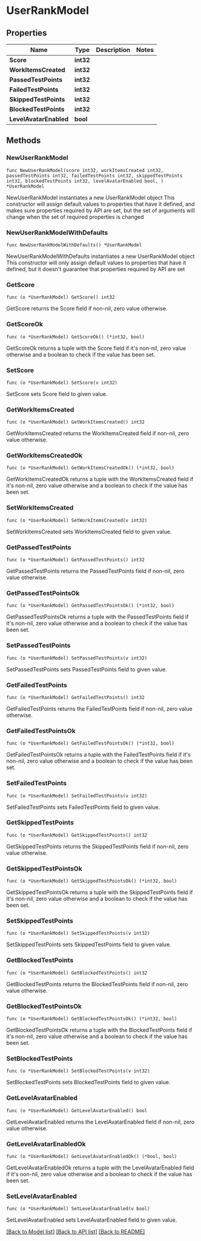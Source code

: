 # UserRankModel

## Properties

Name | Type | Description | Notes
------------ | ------------- | ------------- | -------------
**Score** | **int32** |  | 
**WorkItemsCreated** | **int32** |  | 
**PassedTestPoints** | **int32** |  | 
**FailedTestPoints** | **int32** |  | 
**SkippedTestPoints** | **int32** |  | 
**BlockedTestPoints** | **int32** |  | 
**LevelAvatarEnabled** | **bool** |  | 

## Methods

### NewUserRankModel

`func NewUserRankModel(score int32, workItemsCreated int32, passedTestPoints int32, failedTestPoints int32, skippedTestPoints int32, blockedTestPoints int32, levelAvatarEnabled bool, ) *UserRankModel`

NewUserRankModel instantiates a new UserRankModel object
This constructor will assign default values to properties that have it defined,
and makes sure properties required by API are set, but the set of arguments
will change when the set of required properties is changed

### NewUserRankModelWithDefaults

`func NewUserRankModelWithDefaults() *UserRankModel`

NewUserRankModelWithDefaults instantiates a new UserRankModel object
This constructor will only assign default values to properties that have it defined,
but it doesn't guarantee that properties required by API are set

### GetScore

`func (o *UserRankModel) GetScore() int32`

GetScore returns the Score field if non-nil, zero value otherwise.

### GetScoreOk

`func (o *UserRankModel) GetScoreOk() (*int32, bool)`

GetScoreOk returns a tuple with the Score field if it's non-nil, zero value otherwise
and a boolean to check if the value has been set.

### SetScore

`func (o *UserRankModel) SetScore(v int32)`

SetScore sets Score field to given value.


### GetWorkItemsCreated

`func (o *UserRankModel) GetWorkItemsCreated() int32`

GetWorkItemsCreated returns the WorkItemsCreated field if non-nil, zero value otherwise.

### GetWorkItemsCreatedOk

`func (o *UserRankModel) GetWorkItemsCreatedOk() (*int32, bool)`

GetWorkItemsCreatedOk returns a tuple with the WorkItemsCreated field if it's non-nil, zero value otherwise
and a boolean to check if the value has been set.

### SetWorkItemsCreated

`func (o *UserRankModel) SetWorkItemsCreated(v int32)`

SetWorkItemsCreated sets WorkItemsCreated field to given value.


### GetPassedTestPoints

`func (o *UserRankModel) GetPassedTestPoints() int32`

GetPassedTestPoints returns the PassedTestPoints field if non-nil, zero value otherwise.

### GetPassedTestPointsOk

`func (o *UserRankModel) GetPassedTestPointsOk() (*int32, bool)`

GetPassedTestPointsOk returns a tuple with the PassedTestPoints field if it's non-nil, zero value otherwise
and a boolean to check if the value has been set.

### SetPassedTestPoints

`func (o *UserRankModel) SetPassedTestPoints(v int32)`

SetPassedTestPoints sets PassedTestPoints field to given value.


### GetFailedTestPoints

`func (o *UserRankModel) GetFailedTestPoints() int32`

GetFailedTestPoints returns the FailedTestPoints field if non-nil, zero value otherwise.

### GetFailedTestPointsOk

`func (o *UserRankModel) GetFailedTestPointsOk() (*int32, bool)`

GetFailedTestPointsOk returns a tuple with the FailedTestPoints field if it's non-nil, zero value otherwise
and a boolean to check if the value has been set.

### SetFailedTestPoints

`func (o *UserRankModel) SetFailedTestPoints(v int32)`

SetFailedTestPoints sets FailedTestPoints field to given value.


### GetSkippedTestPoints

`func (o *UserRankModel) GetSkippedTestPoints() int32`

GetSkippedTestPoints returns the SkippedTestPoints field if non-nil, zero value otherwise.

### GetSkippedTestPointsOk

`func (o *UserRankModel) GetSkippedTestPointsOk() (*int32, bool)`

GetSkippedTestPointsOk returns a tuple with the SkippedTestPoints field if it's non-nil, zero value otherwise
and a boolean to check if the value has been set.

### SetSkippedTestPoints

`func (o *UserRankModel) SetSkippedTestPoints(v int32)`

SetSkippedTestPoints sets SkippedTestPoints field to given value.


### GetBlockedTestPoints

`func (o *UserRankModel) GetBlockedTestPoints() int32`

GetBlockedTestPoints returns the BlockedTestPoints field if non-nil, zero value otherwise.

### GetBlockedTestPointsOk

`func (o *UserRankModel) GetBlockedTestPointsOk() (*int32, bool)`

GetBlockedTestPointsOk returns a tuple with the BlockedTestPoints field if it's non-nil, zero value otherwise
and a boolean to check if the value has been set.

### SetBlockedTestPoints

`func (o *UserRankModel) SetBlockedTestPoints(v int32)`

SetBlockedTestPoints sets BlockedTestPoints field to given value.


### GetLevelAvatarEnabled

`func (o *UserRankModel) GetLevelAvatarEnabled() bool`

GetLevelAvatarEnabled returns the LevelAvatarEnabled field if non-nil, zero value otherwise.

### GetLevelAvatarEnabledOk

`func (o *UserRankModel) GetLevelAvatarEnabledOk() (*bool, bool)`

GetLevelAvatarEnabledOk returns a tuple with the LevelAvatarEnabled field if it's non-nil, zero value otherwise
and a boolean to check if the value has been set.

### SetLevelAvatarEnabled

`func (o *UserRankModel) SetLevelAvatarEnabled(v bool)`

SetLevelAvatarEnabled sets LevelAvatarEnabled field to given value.



[[Back to Model list]](../README.md#documentation-for-models) [[Back to API list]](../README.md#documentation-for-api-endpoints) [[Back to README]](../README.md)


